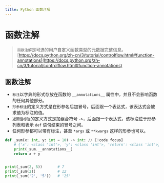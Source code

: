 ```yaml
---
title: Python 函数注解
---
```


# 函数注解


> `函数注解`是可选的用户自定义函数类型的元数据完整信息。  
> [https://docs.python.org/zh-cn/3/tutorial/controlflow.html#function-annotations](https://docs.python.org/zh-cn/3/tutorial/controlflow.html#function-annotations)

## 函数注解

- `标注`以字典的形式存放在函数的 `__annotations__` 属性中，并且不会影响函数的任何其他部分。
- `形参标注`的定义方式是在形参名后加冒号，后面跟一个表达式，该表达式会被求值为标注的值。
- `返回值标注`的定义方式是加组合符号 `->`，后面跟一个表达式，该标注位于形参列表和表示 `def` 语句结束的冒号之间。
- 任何形参都可以带有标注，甚至 `*args` 或 `**kwargs` 这样的形参也可以。

```python
def _sum(x: int, y: int = 10) -> int: // [!code focus]
    # {'x': <class 'int'>, 'y': <class 'int'>, 'return': <class 'int'>}
    print(_sum.__annotations__)
    return x + y


print(_sum(2, 5))       # 7
print(_sum(2))          # 12
print(_sum('2', '5'))   # '25'
```
